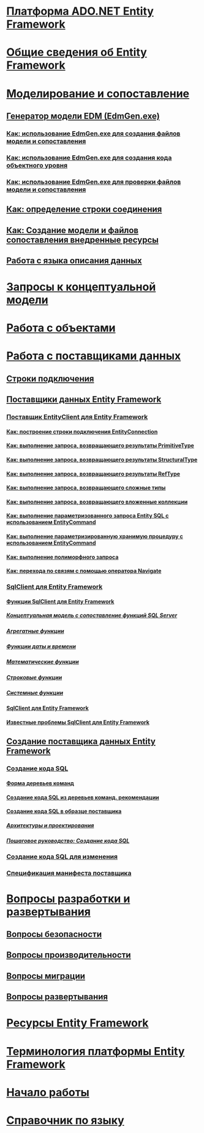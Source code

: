 # [Платформа ADO.NET Entity Framework](index.md)
# [Общие сведения об Entity Framework](overview.md)
# [Моделирование и сопоставление](modeling-and-mapping.md)
## [Генератор модели EDM (EdmGen.exe)](edm-generator-edmgen-exe.md)
### [Как: использование EdmGen.exe для создания файлов модели и сопоставления](how-to-use-edmgen-exe-to-generate-the-model-and-mapping-files.md)
### [Как: использование EdmGen.exe для создания кода объектного уровня](how-to-use-edmgen-exe-to-generate-object-layer-code.md)
### [Как: использование EdmGen.exe для проверки файлов модели и сопоставления](how-to-use-edmgen-exe-to-validate-model-and-mapping-files.md)
## [Как: определение строки соединения](how-to-define-the-connection-string.md)
## [Как: Создание модели и файлов сопоставления внедренные ресурсы](how-to-make-model-and-mapping-files-embedded-resources.md)
## [Работа с языка описания данных](working-with-data-definition-language.md)
# [Запросы к концептуальной модели](querying-a-conceptual-model.md)
# [Работа с объектами](working-with-objects.md)
# [Работа с поставщиками данных](working-with-data-providers.md)
## [Строки подключения](connection-strings.md)
## [Поставщики данных Entity Framework](data-providers.md)
### [Поставщик EntityClient для Entity Framework](entityclient-provider-for-the-entity-framework.md)
#### [Как: построение строки подключения EntityConnection](how-to-build-an-entityconnection-connection-string.md)
#### [Как: выполнение запроса, возвращающего результаты PrimitiveType](how-to-execute-a-query-that-returns-primitivetype-results.md)
#### [Как: выполнение запроса, возвращающего результаты StructuralType](how-to-execute-a-query-that-returns-structuraltype-results.md)
#### [Как: выполнение запроса, возвращающего результаты RefType](how-to-execute-a-query-that-returns-reftype-results.md)
#### [Как: выполнение запроса, возвращающего сложные типы](how-to-execute-a-query-that-returns-complex-types.md)
#### [Как: выполнение запроса, возвращающего вложенные коллекции](how-to-execute-a-query-that-returns-nested-collections.md)
#### [Как: выполнение параметризованного запроса Entity SQL с использованием EntityCommand](how-to-execute-a-parameterized-entity-sql-query-using-entitycommand.md)
#### [Как: выполнение параметризированную хранимую процедуру с использованием EntityCommand](how-to-execute-a-parameterized-stored-procedure-using-entitycommand.md)
#### [Как: выполнение полиморфного запроса](how-to-execute-a-polymorphic-query.md)
#### [Как: перехода по связям с помощью оператора Navigate](how-to-navigate-relationships-with-the-navigate-operator.md)
### [SqlClient для Entity Framework](sqlclient-for-the-entity-framework.md)
#### [Функции SqlClient для Entity Framework](sqlclient-for-ef-functions.md)
##### [Концептуальная модель с сопоставление функций SQL Server](conceptual-model-canonical-to-sql-server-functions-mapping.md)
##### [Агрегатные функции](aggregate-functions-sqlclient-for-entity-framework.md)
##### [Функции даты и времени](date-and-time-functions.md)
##### [Математические функции](mathematical-functions.md)
##### [Строковые функции](string-functions.md)
##### [Системные функции](system-functions.md)
#### [SqlClient для Entity Framework](sqlclient-for-ef-types.md)
#### [Известные проблемы SqlClient для Entity Framework](known-issues-in-sqlclient-for-entity-framework.md)
## [Создание поставщика данных Entity Framework](writing-an-ef-data-provider.md)
### [Создание кода SQL](sql-generation.md)
#### [Форма деревьев команд](the-shape-of-the-command-trees.md)
#### [Создание кода SQL из деревьев команд. рекомендации](generating-sql-from-command-trees-best-practices.md)
#### [Создание кода SQL в образце поставщика](sql-generation-in-the-sample-provider.md)
##### [Архитектуры и проектирования](architecture-and-design.md)
##### [Пошаговое руководство: Создание кода SQL](walkthrough-sql-generation.md)
### [Создание кода SQL для изменения](modification-sql-generation.md)
### [Спецификация манифеста поставщика](provider-manifest-specification.md)
# [Вопросы разработки и развертывания](development-and-deployment-considerations.md)
## [Вопросы безопасности](security-considerations.md)
## [Вопросы производительности](performance-considerations.md)
## [Вопросы миграции](migration-considerations.md)
## [Вопросы развертывания](deployment-considerations.md)
# [Ресурсы Entity Framework](resources.md)
# [Терминология платформы Entity Framework](terminology.md)
# [Начало работы](getting-started.md)
# [Справочник по языку](language-reference/)
